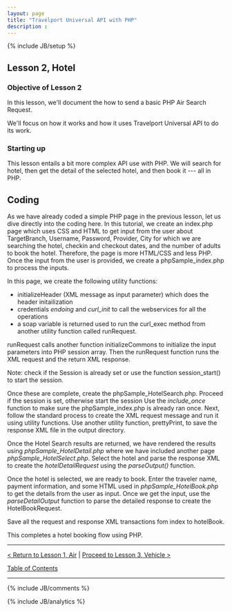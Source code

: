 ```yaml
---
layout: page
title: "Travelport Universal API with PHP"
description :
---
```

{% include JB/setup %}

## Lesson 2, Hotel

### Objective of Lesson 2

In this lesson, we'll document the how to send a basic PHP Air Search Request.

We'll focus on how it works and how it uses Travelport Universal API to do its work.  

### Starting up

This lesson entails a bit more complex API use with PHP. We will search for hotel, then get the detail of the selected hotel, and then book it --- all in PHP.


## Coding

As we have already coded a simple PHP page in the previous lesson, let us dive directly into the coding here. In this tutorial, we create an index.php page which uses CSS and HTML to get input from the user about TargetBranch, Username, Password, Provider, City for which we are searching the hotel, checkin and checkout dates, and the number of adults to book the hotel. Therefore, the page is more HTML/CSS and less PHP. Once the input from the user is provided, we create a phpSample_index.php to process the inputs.

In this page, we create the following utility functions:
* initializeHeader (XML message as input parameter) which does the header initailization
* credentials *endoing* and *curl_init* to call the webservices for all the operations
* a soap variable is returned used to run the curl_exec method from another utility function called runRequest.
 
runRequest calls another function initializeCommons to initialize the input parameters into PHP session array.
Then the runRequest function runs the XML request and the return XML response.

Note: check if the Session is already set or use the function session_start() to start the session.

Once these are complete, create the phpSample_HotelSearch.php. Proceed if the session is set, otherwise start the session
Use the *include_once* function to make sure the phpSample_index.php is already ran once. Next, follow the standard process to create the XML request message and run it using utility functions. Use another utility function, prettyPrint, to save the response XML file in the output directory.

Once the Hotel Search results are returned, we have rendered the results using *phpSample_HotelDetail.php* where we have included another page *phpSample_HotelSelect.php*. Select the hotel and parse the response XML to create the *hotelDetailRequest* using the *parseOutput()* function.

Once the hotel is selected, we are ready to book. Enter the traveler name, payment information, and some HTML used in *phpSample_HotelBook.php* to get the details from the user as input. Once we get the input, use the *parseDetailOutput* function to parse the detailed response to create the HotelBookRequest.

Save all the request and response XML transactions fom index to hotelBook.

This completes a hotel booking flow using PHP.



----------------------

[< Return to Lesson 1, Air](lesson_3-6.html) | [Proceed to Lesson 3, Vehicle >](lesson_3-8.html)

[Table of Contents](index.html)
<hr>

{% include JB/comments %}

{% include JB/analytics %}






